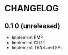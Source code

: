 # CHANGELOG

## 0.1.0 (unreleased)

  * Implement EMP
  * Implement CUST
  * Implement TRNS and SPL
